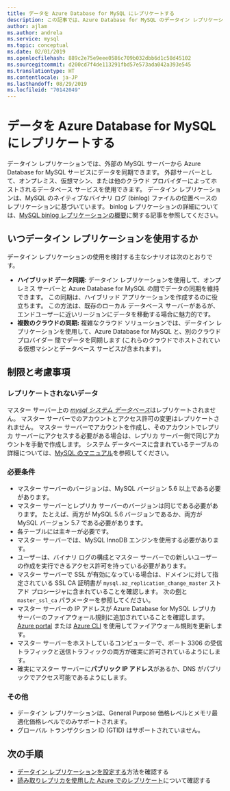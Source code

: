 ```yaml
---
title: データを Azure Database for MySQL にレプリケートする
description: この記事では、Azure Database for MySQL のデータイン レプリケーションについて説明します。
author: ajlam
ms.author: andrela
ms.service: mysql
ms.topic: conceptual
ms.date: 02/01/2019
ms.openlocfilehash: 889c2e75e9eee0586c709b032dbb6d1c58d45102
ms.sourcegitcommit: d200cd7f4de113291fbd57e573ada042a393e545
ms.translationtype: HT
ms.contentlocale: ja-JP
ms.lasthandoff: 08/29/2019
ms.locfileid: "70142049"
---
```

# <a name="replicate-data-into-azure-database-for-mysql"></a>データを Azure Database for MySQL にレプリケートする

データイン レプリケーションでは、外部の MySQL サーバーから Azure Database for MySQL サービスにデータを同期できます。 外部サーバーとして、オンプレミス、仮想マシン、または他のクラウド プロバイダーによってホストされるデータベース サービスを使用できます。 データイン レプリケーションは、MySQL のネイティブなバイナリ ログ (binlog) ファイルの位置ベースのレプリケーションに基づいています。 binlog レプリケーションの詳細については、[MySQL binlog レプリケーションの概要](https://dev.mysql.com/doc/refman/5.7/en/binlog-replication-configuration-overview.html)に関する記事を参照してください。 

## <a name="when-to-use-data-in-replication"></a>いつデータイン レプリケーションを使用するか
データイン レプリケーションの使用を検討する主なシナリオは次のとおりです。

- **ハイブリッド データ同期:** データイン レプリケーションを使用して、オンプレミス サーバーと Azure Database for MySQL の間でデータの同期を維持できます。 この同期は、ハイブリッド アプリケーションを作成するのに役立ちます。 この方法は、既存のローカル データベース サーバーがあるが、エンドユーザーに近いリージョンにデータを移動する場合に魅力的です。
- **複数のクラウドの同期:** 複雑なクラウド ソリューションでは、データイン レプリケーションを使用して、Azure Database for MySQL と、別のクラウド プロバイダー 間でデータを同期します (これらのクラウドでホストされている仮想マシンとデータベース サービスが含まれます)。

## <a name="limitations-and-considerations"></a>制限と考慮事項

### <a name="data-not-replicated"></a>レプリケートされないデータ
マスター サーバー上の [*mysql システム データベース*](https://dev.mysql.com/doc/refman/5.7/en/system-database.html)はレプリケートされません。 マスター サーバーでのアカウントとアクセス許可の変更はレプリケートされません。 マスター サーバーでアカウントを作成し、そのアカウントでレプリカ サーバーにアクセスする必要がある場合は、レプリカ サーバー側で同じアカウントを手動で作成します。 システム データベースに含まれているテーブルの詳細については、[MySQL のマニュアル](https://dev.mysql.com/doc/refman/5.7/en/system-database.html)を参照してください。

### <a name="requirements"></a>必要条件
- マスター サーバーのバージョンは、MySQL バージョン 5.6 以上である必要があります。 
- マスター サーバーとレプリカ サーバーのバージョンは同じである必要があります。 たとえば、両方が MySQL 5.6 バージョンであるか、両方が MySQL バージョン 5.7 である必要があります。
- 各テーブルには主キーが必要です。
- マスター サーバーでは、MySQL InnoDB エンジンを使用する必要があります。
- ユーザーは、バイナリ ログの構成とマスター サーバーでの新しいユーザーの作成を実行できるアクセス許可を持っている必要があります。
- マスター サーバーで SSL が有効になっている場合は、ドメインに対して指定されている SSL CA 証明書が `mysql.az_replication_change_master` ストアド プロシージャに含まれていることを確認します。 次の[例](https://docs.microsoft.com/azure/mysql/howto-data-in-replication#link-master-and-replica-servers-to-start-data-in-replication)と `master_ssl_ca` パラメーターを参照してください。
- マスター サーバーの IP アドレスが Azure Database for MySQL レプリカ サーバーのファイアウォール規則に追加されていることを確認します。 [Azure portal](https://docs.microsoft.com/azure/mysql/howto-manage-firewall-using-portal) または [Azure CLI](https://docs.microsoft.com/azure/mysql/howto-manage-firewall-using-cli) を使用してファイアウォール規則を更新します。
- マスター サーバーをホストしているコンピューターで、ポート 3306 の受信トラフィックと送信トラフィックの両方が確実に許可されているようにします。
- 確実にマスター サーバーに**パブリック IP アドレス**があるか、DNS がパブリックでアクセス可能であるようにします。

### <a name="other"></a>その他
- データイン レプリケーションは、General Purpose 価格レベルとメモリ最適化価格レベルでのみサポートされます。
- グローバル トランザクション ID (GTID) はサポートされていません。

## <a name="next-steps"></a>次の手順
- [データイン レプリケーションを設定する](howto-data-in-replication.md)方法を確認する
- [読み取りレプリカを使用した Azure でのレプリケート](concepts-read-replicas.md)について確認する
